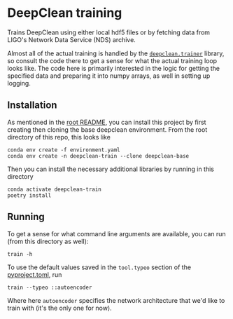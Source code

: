 # DeepClean training
Trains DeepClean using either local hdf5 files or by fetching data from LIGO's Network Data Service (NDS) archive.

Almost all of the actual training is handled by the [`deepclean.trainer`](../../libs/trainer) library, so consult the code there to get a sense for what the actual training loop looks like. The code here is primarily interested in the logic for getting the specified data and preparing it into numpy arrays, as well in setting up logging.

## Installation
As mentioned in the [root README](../../README.md), you can install this project by first creating then cloning the base deepclean environment. From the root directory of this repo, this looks like

```console
conda env create -f environment.yaml
conda env create -n deepclean-train --clone deepclean-base
```

Then you can install the necessary additional libraries by running in this directory

```console
conda activate deepclean-train
poetry install
```

## Running
To get a sense for what command line arguments are available, you can run (from this directory as well):

```console
train -h
```

To use the default values saved in the `tool.typeo` section of the [pyproject.toml](./pyproject.toml), run

```console
train --typeo ::autoencoder
```

Where here `autoencoder` specifies the network architecture that we'd like to train with (it's the only one for now).
